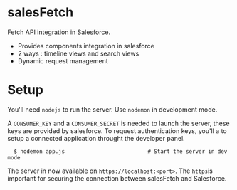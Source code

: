 # salesFetch

Fetch API integration in Salesforce.

* Provides components integration in salesforce
* 2 ways : timeline views and search views
* Dynamic request management

# Setup

You'll need `nodejs` to run the server. Use `nodemon` in development mode.

A `CONSUMER_KEY` and a `CONSUMER_SECRET` is needed to launch the server, these keys are provided by salesforce.
To request authentication keys, you'll a to setup a connected application throught the developer panel.

```
  $ nodemon app.js                          # Start the server in dev mode
```

The server in now available on `https://localhost:<port>`. The `https`is important for securing the connection between salesFetch and Salesforce.